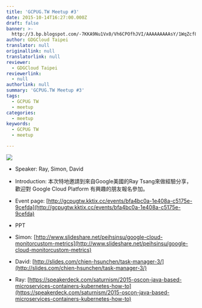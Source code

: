 ```yaml
---
title: 'GCPUG.TW Meetup #3'
date: 2015-10-14T16:27:00.000Z
draft: false
banner: >-
  http://3.bp.blogspot.com/-7KKA9Nu1Vx0/Vh6CPOfhJVI/AAAAAAAAAsY/1WqZcf8_bCM/s640/Event_20150604_-_Google_Drive.png
author: GDGCloud Taipei
translator: null
originallink: null
translatorlink: null
reviewer:
  - GDGCloud Taipei
reviewerlink:
  - null
authorlink: null
summary: 'GCPUG.TW Meetup #3'
tags:
  - GCPUG TW
  - meetup
categories:
  - meetup
keywords:
  - GCPUG TW
  - meetup

---
```


[![](http://3.bp.blogspot.com/-7KKA9Nu1Vx0/Vh6CPOfhJVI/AAAAAAAAAsY/1WqZcf8_bCM/s640/Event_20150604_-_Google_Drive.png)](http://3.bp.blogspot.com/-7KKA9Nu1Vx0/Vh6CPOfhJVI/AAAAAAAAAsY/1WqZcf8_bCM/s1600/Event_20150604_-_Google_Drive.png)

  

  

*   Speaker: Ray, Simon, David 
*   Introduction: 本次特地邀請到來自Google美國的Ray Tsang來做經驗分享，歡迎對 Google Cloud Platform 有興趣的朋友報名參加。
*   Event page: [http://gcpugtw.kktix.cc/events/bfa4bc0a-1e408a-c5175e-9cefda](http://gcpugtw.kktix.cc/events/bfa4bc0a-1e408a-c5175e-9cefda)
*   PPT

*   Simon: [http://www.slideshare.net/peihsinsu/google-cloud-monitorcustom-metrics](http://www.slideshare.net/peihsinsu/google-cloud-monitorcustom-metrics)
*   David: [http://slides.com/chien-hsunchen/task-manager-3/](http://slides.com/chien-hsunchen/task-manager-3/)
*   Ray: [https://speakerdeck.com/saturnism/2015-oscon-java-based-microservices-containers-kubernetes-how-to](https://speakerdeck.com/saturnism/2015-oscon-java-based-microservices-containers-kubernetes-how-to)